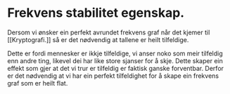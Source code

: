 # Frekvens stabilitet egenskap.
Dersom vi ønsker ein perfekt avrundet frekvens graf når det kjemer til [[Kryptografi.]] så er det nødvendig at tallene er heilt tilfeldige. 

Dette er fordi mennesker er ikkje tilfeldige, vi anser noko som meir tilfeldig enn andre ting, likevel dei har like store sjanser for å skje. Dette skaper ein effekt som gjer at det vi trur er tilfeldig er faktisk ganske forventbar. Derfor er det nødvendig at vi har ein perfekt tilfeldighet for å skape ein frekvens graf som er heilt flat.
